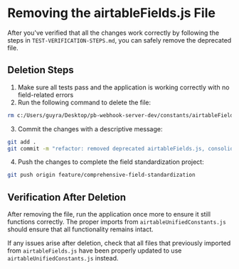 # Removing the airtableFields.js File

After you've verified that all the changes work correctly by following the steps in `TEST-VERIFICATION-STEPS.md`, you can safely remove the deprecated file.

## Deletion Steps

1. Make sure all tests pass and the application is working correctly with no field-related errors
2. Run the following command to delete the file:

```bash
rm c:/Users/guyra/Desktop/pb-webhook-server-dev/constants/airtableFields.js
```

3. Commit the changes with a descriptive message:

```bash
git add .
git commit -m "refactor: removed deprecated airtableFields.js, consolidated all constants into airtableUnifiedConstants.js"
```

4. Push the changes to complete the field standardization project:

```bash
git push origin feature/comprehensive-field-standardization
```

## Verification After Deletion

After removing the file, run the application once more to ensure it still functions correctly. The proper imports from `airtableUnifiedConstants.js` should ensure that all functionality remains intact.

If any issues arise after deletion, check that all files that previously imported from `airtableFields.js` have been properly updated to use `airtableUnifiedConstants.js` instead.